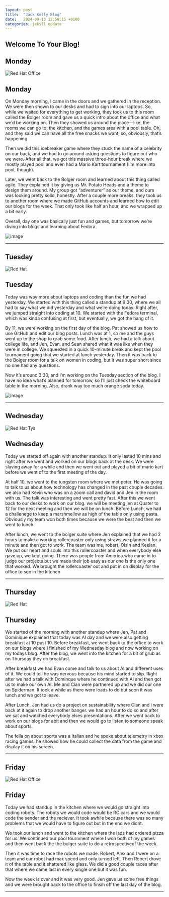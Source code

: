 ```yaml
---
layout: post
title:  "Jack Kelly Blog"
date:   2024-09-13 12:58:15 +0100
categories: jekyll update
---
```


## Welcome To Your Blog!

## Monday
![Red Hat Office](https://ctsgroup.ie/images/made/images/uploads/clients/IMG_0606_960_550_s_c1.JPG "Red Hat Waterford")

## Monday
On Monday morning, I came in the doors and we gathered in the reception. We were then shown to our desks and had to sign into our laptops. So, while we waited for everything to get working, they took us to this room called the Bolger room and gave us a quick intro about the office and what we’d be working on. Then they showed us around the place—like, the rooms we can go to, the kitchen, and the games area with a pool table. Oh, and they said we can have all the free snacks we want, so, obviously, that’s happening.

Then we did this icebreaker game where they stuck the name of a celebrity on our back, and we had to go around asking questions to figure out who we were. After all that, we got this massive three-hour break where we mostly played pool and even had a Mario Kart tournament (I’m more into pool, though).

Later, we went back to the Bolger room and learned about this thing called agile. They explained it by giving us Mr. Potato Heads and a theme to design them around. My group got “adventurer” as our theme, and ours was looking pretty solid, honestly. After a couple more breaks, they took us to another room where we made GitHub accounts and learned how to edit our blogs for the week. That only took like half an hour, and we wrapped up a bit early.

Overall, day one was basically just fun and games, but tomorrow we’re diving into blogs and learning about Fedora.
         
  ![image](https://github.com/user-attachments/assets/8655191a-6af0-450f-918f-93ec8d0c244d)


---
## Tuesday
![Red Hat](https://media.licdn.com/dms/image/sync/v2/D4E27AQG0k7J11PhVrA/articleshare-shrink_800/articleshare-shrink_800/0/1715854575117?e=2147483647&v=beta&t=p90eVR4DoE3f_dLfR9lHtLAVEG56CL9iItgiYbWf0yU "Red Hat Waterford")

 ## Tuesday

Today was way more about laptops and coding than the fun we had yesterday. We started with this thing called a standup at 9:30, where we all had to say what we did yesterday and what we’re doing today. Right after, we jumped straight into coding at 10. We started with the Fedora terminal, which was kinda confusing at first, but eventually, we got the hang of it.

By 11, we were working on the first day of the blog. Pat showed us how to use GitHub and edit our blog posts. Lunch was at 1, so me and the guys went up to the shop to grab some food. After lunch, we had a talk about college life, and Jen, Evan, and Sean shared what it was like when they were in college. We squeezed in a quick 10-minute break and kept the pool tournament going that we started at lunch yesterday. Then it was back to the Bolger room for a talk on women in coding, but it was super short since no one had any questions.

Now it’s around 3:30, and I’m working on the Tuesday section of the blog. I have no idea what’s planned for tomorrow, so I’ll just check the whiteboard table in the morning. Also, drank way too much orange soda today.

![image](https://github.com/user-attachments/assets/69630a2a-9361-4b06-ae74-d38b41def2db)



---
## Wednesday
![Red Hat Tys](https://media.licdn.com/dms/image/D4E12AQGU2MRA1t_flw/article-cover_image-shrink_720_1280/0/1669889882460?e=2147483647&v=beta&t=2iisPY76v14iDs2r6ruxcI0rKQ5a51bWC5Ted8bh6Fc "Red Hat TYs")

## Wednesday

Today we started off again with another standup. It only lasted 10 mins and right after we went and worked on our blogs back at the desk. We were slaving away for a while and then we went out and played a bit of mario kart before we went of to the first meeting of the day.

At half 10, we went to the tungsten room where we met peter. He was going to talk to us about how technology has changed in the past couple decades. we also had Kevin who was on a zoom call and david and Jen in the room with us. The talk was interesting and went pretty fast. After this we went back to our desks to work on our blog. we will be meeting jen at Quater to 12 for the next meeting and then we will be on lunch. Before Lunch, we had a challenege to keep a marshmellow as high of the table only using pasta. Obviously my team won both times because we were the best and then we went to lunch. 

After lunch, we went to the bolger suite where Jen explained that we had 2 hours to make a working rollercoaster only using straws,we planned it for a minute and then got to work. The team was me, robert, Oisin and Keelan. We put our heart and souls into this rollercoaster and when everybody else gave up, we kept going. There was people from America who came in to judge our projects but we made their job easy as our one is the only one that worked. We brought the rollercoaster out and put in on display for the office to see in the kitchen


--- 
## Thursday
![Red Hat](https://miro.medium.com/v2/resize:fit:1400/0*7VyEZgzwUhQMeBqb "Code")
## Thursday

We started of the morning with another standup where Jen, Pat and Dominique explained that today was AI day and we were also getting breakfast at 10 past 10. Before breakfast, we went back to the office to work on our blogs where I finished of my Wednesday blog and now working on my todays blog. After the blog, we went into the kitchen for a bit of grub as on Thursday they do breakfast. 

After breakfast we had Evan come and talk to us about AI and different uses of it. We could tell he was nervous because his mind started to slip. Right after we had a talk with Dominque where he continued with Ai and then got us to make our own AI. Me and Cian were partnered up and we did our one on Spiderman. It took a while as there were loads to do but soon it was lunch and we got to leave.

After Lunch, Jen had us do a project on sustainability where Cian and i were back at it again to drop another banger. we had an hour to do so and after we sat and watched everybody elses presentations.
After we went back to work on our blogs for abit and then we would go to listen to someone speak about sports.

 The fella on about sports was a Italian and he spoke about telemetry in xbox racing games. he showed how he could collect the data from the game and display it on his screen.



---
## Friday
![Red Hat Office](https://github.blog/wp-content/uploads/2023/10/Collaboration-DarkMode-2.png?resize=1200%2C630 "Github")

## Friday

Today we had standup in the kitchen where we would go straight into coding robots. The robots we would code would be RC cars and we would code the sender and the reciever. It took awhile because there was so many problems that we would have to figure out but in the end we didnt. 

We took our lunch and went to the kitchen where the lads had ordered pizza for us. We continued our pool tournment where I won both of my games and then went back the the bolger suite to do a retrospectiveof the week.

Then it was time to race the robots we made. Robert, Alex and I were on a team and our robot had max speed and only turned left. Then Robert drove it of the table and it shattered like glass. We did a good couple races after that where we came last in every single one but it was fun.

Now the week is over and it was very good. Jen gave us some free things and we were brought back to the office to finsih off the last day of the blog.



---

